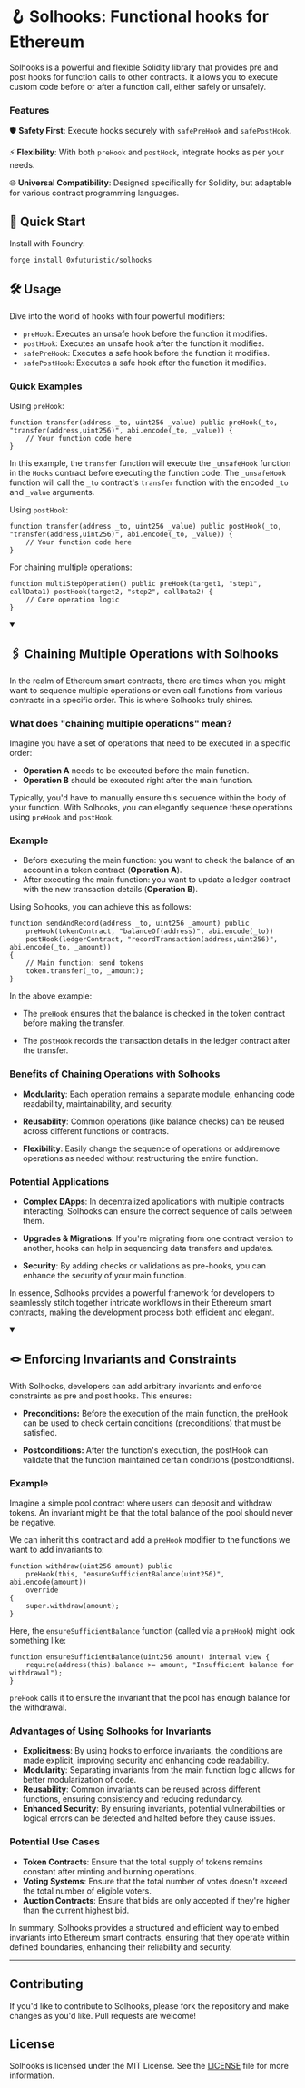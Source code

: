 # 🪝 Solhooks: Functional hooks for Ethereum

Solhooks is a powerful and flexible Solidity library that provides pre and post hooks for function calls to other contracts. It allows you to execute custom code before or after a function call, either safely or unsafely.

### Features
🛡️ **Safety First**: Execute hooks securely with `safePreHook` and `safePostHook`.

⚡ **Flexibility**: With both `preHook` and `postHook`, integrate hooks as per your needs.

🌐 **Universal Compatibility**: Designed specifically for Solidity, but adaptable for various contract programming languages.


## 🚀 Quick Start
Install with Foundry:

```sh
forge install 0xfuturistic/solhooks
```

## 🛠️ Usage
Dive into the world of hooks with four powerful modifiers:

- `preHook`: Executes an unsafe hook before the function it modifies.
- `postHook`: Executes an unsafe hook after the function it modifies.
- `safePreHook`: Executes a safe hook before the function it modifies.
- `safePostHook`: Executes a safe hook after the function it modifies.

### Quick Examples

Using `preHook`:

```solidity
function transfer(address _to, uint256 _value) public preHook(_to, "transfer(address,uint256)", abi.encode(_to, _value)) {
    // Your function code here
}
```

In this example, the `transfer` function will execute the `_unsafeHook` function in the `Hooks` contract before executing the function code. The `_unsafeHook` function will call the `_to` contract's `transfer` function with the encoded `_to` and `_value` arguments.

Using `postHook`:

```solidity
function transfer(address _to, uint256 _value) public postHook(_to, "transfer(address,uint256)", abi.encode(_to, _value)) {
    // Your function code here
}
```

For chaining multiple operations:

```solidity
function multiStepOperation() public preHook(target1, "step1", callData1) postHook(target2, "step2", callData2) {
    // Core operation logic
}
```

<details open>
<summary><h2>🖇️ Chaining Multiple Operations with Solhooks</h1></summary>

In the realm of Ethereum smart contracts, there are times when you might want to sequence multiple operations or even call functions from various contracts in a specific order. This is where Solhooks truly shines.

### What does "chaining multiple operations" mean?
Imagine you have a set of operations that need to be executed in a specific order:

- **Operation A** needs to be executed before the main function.
- **Operation B** should be executed right after the main function.

Typically, you'd have to manually ensure this sequence within the body of your function. With Solhooks, you can elegantly sequence these operations using `preHook` and `postHook`.

### Example
- Before executing the main function: you want to check the balance of an account in a token contract (**Operation A**).
- After executing the main function: you want to update a ledger contract with the new transaction details (**Operation B**).

Using Solhooks, you can achieve this as follows:

```solidity
function sendAndRecord(address _to, uint256 _amount) public 
    preHook(tokenContract, "balanceOf(address)", abi.encode(_to)) 
    postHook(ledgerContract, "recordTransaction(address,uint256)", abi.encode(_to, _amount))
{
    // Main function: send tokens
    token.transfer(_to, _amount);
}
```
In the above example:

- The `preHook` ensures that the balance is checked in the token contract before making the transfer.

- The `postHook` records the transaction details in the ledger contract after the transfer.

### Benefits of Chaining Operations with Solhooks
- **Modularity**: Each operation remains a separate module, enhancing code readability, maintainability, and security.

- **Reusability**: Common operations (like balance checks) can be reused across different functions or contracts.

- **Flexibility**: Easily change the sequence of operations or add/remove operations as needed without restructuring the entire function.

### Potential Applications
- **Complex DApps**: In decentralized applications with multiple contracts interacting, Solhooks can ensure the correct sequence of calls between them.

- **Upgrades & Migrations**: If you're migrating from one contract version to another, hooks can help in sequencing data transfers and updates.

- **Security**: By adding checks or validations as pre-hooks, you can enhance the security of your main function.

In essence, Solhooks provides a powerful framework for developers to seamlessly stitch together intricate workflows in their Ethereum smart contracts, making the development process both efficient and elegant.

</details>

<details open>
<summary><h2>🪢 Enforcing Invariants and Constraints</h1></summary>

With Solhooks, developers can add arbitrary invariants and enforce constraints as pre and post hooks. This ensures:

- **Preconditions:** Before the execution of the main function, the preHook can be used to check certain conditions (preconditions) that must be satisfied.

- **Postconditions:** After the function's execution, the postHook can validate that the function maintained certain conditions (postconditions).

### Example
Imagine a simple pool contract where users can deposit and withdraw tokens. An invariant might be that the total balance of the pool should never be negative.

We can inherit this contract and add a `preHook` modifier to the functions we want to add invariants to:

```solidity
function withdraw(uint256 amount) public
    preHook(this, "ensureSufficientBalance(uint256)", abi.encode(amount))
    override
{
    super.withdraw(amount);
}
```

Here, the `ensureSufficientBalance` function (called via a `preHook`) might look something like:

```solidity
function ensureSufficientBalance(uint256 amount) internal view {
    require(address(this).balance >= amount, "Insufficient balance for withdrawal");
}
```
`preHook` calls it to ensure the invariant that the pool has enough balance for the withdrawal.

### Advantages of Using Solhooks for Invariants
- **Explicitness**: By using hooks to enforce invariants, the conditions are made explicit, improving security and enhancing code readability.
- **Modularity**: Separating invariants from the main function logic allows for better modularization of code.
- **Reusability**: Common invariants can be reused across different functions, ensuring consistency and reducing redundancy.
- **Enhanced Security**: By ensuring invariants, potential vulnerabilities or logical errors can be detected and halted before they cause issues.

### Potential Use Cases
- **Token Contracts**: Ensure that the total supply of tokens remains constant after minting and burning operations.
- **Voting Systems**: Ensure that the total number of votes doesn't exceed the total number of eligible voters.
- **Auction Contracts**: Ensure that bids are only accepted if they're higher than the current highest bid.

In summary, Solhooks provides a structured and efficient way to embed invariants into Ethereum smart contracts, ensuring that they operate within defined boundaries, enhancing their reliability and security.

</details>

---
## Contributing

If you'd like to contribute to Solhooks, please fork the repository and make changes as you'd like. Pull requests are welcome!

## License

Solhooks is licensed under the MIT License. See the [LICENSE](LICENSE) file for more information.